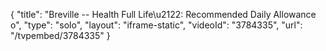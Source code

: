 {
    "title": "Breville -- Health Full Life\u2122: Recommended Daily Allowance o",
    "type": "solo",
    "layout": "iframe-static",
    "videoId": "3784335",
    "url": "\/tvpembed\/3784335"
}